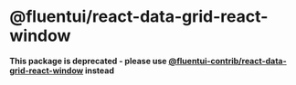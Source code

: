 # @fluentui/react-data-grid-react-window

**This package is deprecated - please use [@fluentui-contrib/react-data-grid-react-window](https://www.npmjs.com/package/@fluentui-contrib/react-data-grid-react-window) instead**
